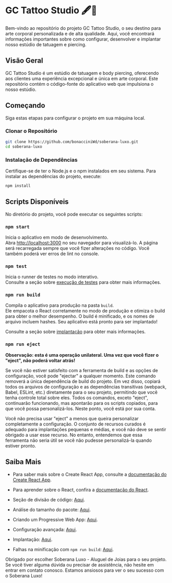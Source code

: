 # GC Tattoo Studio 🖋️💉

Bem-vindo ao repositório do projeto GC Tattoo Studio, o seu destino para arte corporal personalizada e de alta qualidade. Aqui, você encontrará informações importantes sobre como configurar, desenvolver e implantar nosso estúdio de tatuagem e piercing.

## Visão Geral

GC Tattoo Studio é um estúdio de tatuagem e body piercing, oferecendo aos clientes uma experiência excepcional e única em arte corporal. Este repositório contém o código-fonte do aplicativo web que impulsiona o nosso estúdio.

## Começando

Siga estas etapas para configurar o projeto em sua máquina local.


### Clonar o Repositório

```bash
git clone https://github.com/bonacciniWd/soberana-luxo.git
cd soberana-luxo
```

### Instalação de Dependências

Certifique-se de ter o Node.js e o npm instalados em seu sistema. Para instalar as dependências do projeto, execute:

```bash
npm install
```

## Scripts Disponíveis

No diretório do projeto, você pode executar os seguintes scripts:

### `npm start`

Inicia o aplicativo em modo de desenvolvimento.\
Abra [http://localhost:3000](http://localhost:3000) no seu navegador para visualizá-lo. A página será recarregada sempre que você fizer alterações no código. Você também poderá ver erros de lint no console.

### `npm test`

Inicia o runner de testes no modo interativo.\
Consulte a seção sobre [execução de testes](https://facebook.github.io/create-react-app/docs/running-tests) para obter mais informações.

### `npm run build`

Compila o aplicativo para produção na pasta `build`.\
Ele empacota o React corretamente no modo de produção e otimiza o build para obter o melhor desempenho. O build é minificado, e os nomes de arquivo incluem hashes. Seu aplicativo está pronto para ser implantado!

Consulte a seção sobre [implantação](https://facebook.github.io/create-react-app/docs/deployment) para obter mais informações.

### `npm run eject`

**Observação: esta é uma operação unilateral. Uma vez que você fizer o "eject", não poderá voltar atrás!**

Se você não estiver satisfeito com a ferramenta de build e as opções de configuração, você pode "ejectar" a qualquer momento. Este comando removerá a única dependência de build do projeto. Em vez disso, copiará todos os arquivos de configuração e as dependências transitivas (webpack, Babel, ESLint, etc.) diretamente para o seu projeto, permitindo que você tenha controle total sobre eles. Todos os comandos, exceto "eject", continuarão funcionando, mas apontarão para os scripts copiados, para que você possa personalizá-los. Neste ponto, você está por sua conta.

Você não precisa usar "eject" a menos que queira personalizar completamente a configuração. O conjunto de recursos curados é adequado para implantações pequenas e médias, e você não deve se sentir obrigado a usar esse recurso. No entanto, entendemos que essa ferramenta não seria útil se você não pudesse personalizá-la quando estiver pronto.

## Saiba Mais

- Para saber mais sobre o Create React App, consulte a [documentação do Create React App](https://facebook.github.io/create-react-app/docs/getting-started).

- Para aprender sobre o React, confira a [documentação do React](https://reactjs.org/).

- Seção de divisão de código: [Aqui](https://facebook.github.io/create-react-app/docs/code-splitting).

- Análise do tamanho do pacote: [Aqui](https://facebook.github.io/create-react-app/docs/analyzing-the-bundle-size).

- Criando um Progressive Web App: [Aqui](https://facebook.github.io/create-react-app/docs/making-a-progressive-web-app).

- Configuração avançada: [Aqui](https://facebook.github.io/create-react-app/docs/advanced-configuration).

- Implantação: [Aqui](https://facebook.github.io/create-react-app/docs/deployment).

- Falhas na minificação com `npm run build`: [Aqui](https://facebook.github.io/create-react-app/docs/troubleshooting#npm-run-build-fails-to-minify).

Obrigado por escolher Soberana Luxo - Aluguel de Joias para o seu projeto. Se você tiver alguma dúvida ou precisar de assistência, não hesite em entrar em contato conosco. Estamos ansiosos para ver o seu sucesso com o Soberana Luxo!
